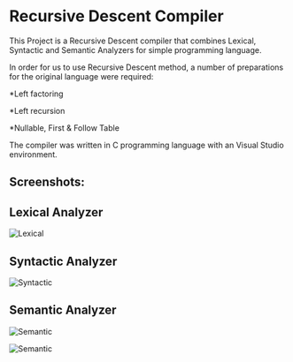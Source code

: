 # Recursive Descent Compiler

This Project is a Recursive Descent compiler that combines Lexical, Syntactic and Semantic Analyzers for simple programming language.

In order for us to use Recursive Descent method, a number of preparations for the original language were required:

*Left factoring

*Left recursion

*Nullable, First & Follow Table

The compiler was written in C programming language with an Visual Studio environment.

## Screenshots:

## Lexical Analyzer
![Lexical](https://i.imgur.com/3SMqwSd.png)

## Syntactic Analyzer
![Syntactic](https://i.imgur.com/58xi790.png)

## Semantic Analyzer
![Semantic](https://i.imgur.com/bzLPMlI.png)

![Semantic](https://i.imgur.com/BNbmfKA.png)
